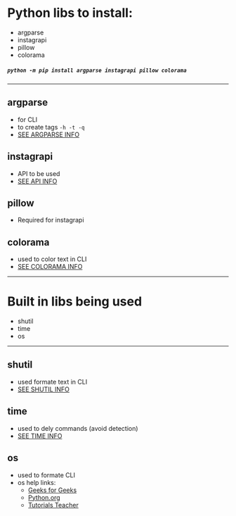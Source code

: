 # Python libs to install:

- argparse
- instagrapi
- pillow
- colorama

##### `` python -m pip install argparse instagrapi pillow colorama ``
---

## argparse

- for CLI
- to create tags ``` -h -t -q ```
- [SEE ARGPARSE INFO](https://docs.python.org/3/library/argparse.html)

## instagrapi 

- API to be used
- [SEE API INFO](https://adw0rd.github.io/instagrapi/usage-guide/interactions.html)

## pillow

- Required for instagrapi

## colorama

- used to color text in CLI
- [SEE COLORAMA INFO](https://docs.python.org/3/library/shutil.html)

---

# Built in libs being used

- shutil
- time
- os
---

## shutil

- used formate text in CLI
- [SEE SHUTIL INFO](https://docs.python.org/3/library/shutil.html)


## time

- used to dely commands (avoid detection)
- [SEE TIME INFO](https://www.programiz.com/python-programming/time)

## os

- used to formate CLI
- os help links:
    - [Geeks for Geeks](https://www.geeksforgeeks.org/os-module-python-examples/)
    - [Python.org](https://docs.python.org/3/library/os.html)
    - [Tutorials Teacher](https://www.tutorialsteacher.com/python/os-module)
